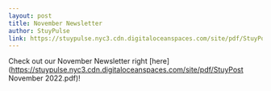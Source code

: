 ```yaml
---
layout: post
title: November Newsletter
author: StuyPulse
link: https://stuypulse.nyc3.cdn.digitaloceanspaces.com/site/pdf/StuyPost November 2022.pdf
---
```

Check out our November Newsletter right [here](https://stuypulse.nyc3.cdn.digitaloceanspaces.com/site/pdf/StuyPost November 2022.pdf)!
